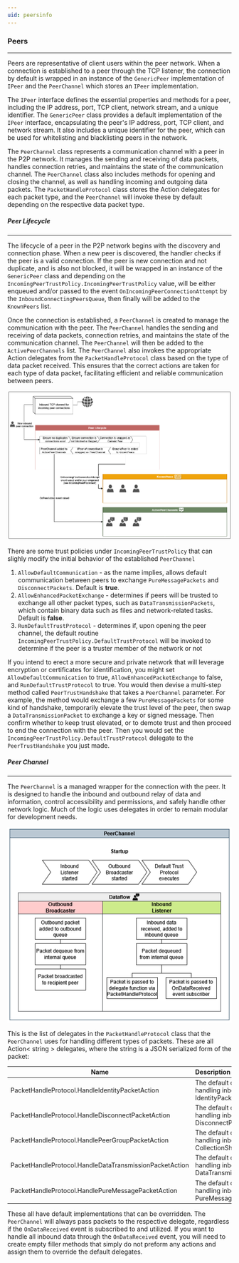 ```yaml
---
uid: peersinfo
---
```


### Peers

---

Peers are representative of client users within the peer network. When a connection is established to a peer through the TCP listener, the connection by default is wrapped in an instance of the `GenericPeer` implementation of `IPeer` and the `PeerChannel` which stores an `IPeer` implementation.

The `IPeer` interface defines the essential properties and methods for a peer, including the IP address, port, TCP client, network stream, and a unique identifier. The `GenericPeer` class provides a default implementation of the `IPeer` interface, encapsulating the peer's IP address, port, TCP client, and network stream. It also includes a unique identifier for the peer, which can be used for whitelisting and blacklisting peers in the network.

The `PeerChannel` class represents a communication channel with a peer in the P2P network. It manages the sending and receiving of data packets, handles connection retries, and maintains the state of the communication channel. The `PeerChannel` class also includes methods for opening and closing the channel, as well as handling incoming and outgoing data packets. The `PacketHandleProtocol` class stores the Action delegates for each packet type, and the `PeerChannel` will invoke these by default depending on the respective data packet type.

##### Peer Lifecycle

---

The lifecycle of a peer in the P2P network begins with the discovery and connection phase. When a new peer is discovered, the handler checks if the peer is a valid connection. If the peer is new connection and not duplicate, and is also not blocked, it will be wrapped in an instance of the `GenericPeer` class and depending on the `IncomingPeerTrustPolicy.IncomingPeerTrustPolicy` value, will be either enqueued and/or passed to the event `OnIncomingPeerConnectionAttempt` by the `InboundConnectingPeersQueue`, then finally will be added to the `KnownPeers` list.

Once the connection is established, a `PeerChannel` is created to manage the communication with the peer. The `PeerChannel` handles the sending and receiving of data packets, connection retries, and maintains the state of the communication channel. The `PeerChannel` will then be added to the `ActivePeerChannels` list. The `PeerChannel` also invokes the appropriate Action delegates from the `PacketHandleProtocol` class based on the type of data packet received. This ensures that the correct actions are taken for each type of data packet, facilitating efficient and reliable communication between peers.

<p>
    <img src="https://raw.githubusercontent.com/p2pnetsuite/P2PNet/refs/heads/master/misc/Peerlifecycle.png" alt="widescan chart">
</p>

There are some trust policies under `IncomingPeerTrustPolicy` that can slighly modify the initial behavior of the established `PeerChannel`

1. `AllowDefaultCommunication` - as the name implies, allows default communication between peers to exchange `PureMessagePackets` and `DisconnectPackets`. Default is **true**.
2. `AllowEnhancedPacketExchange` - determines if peers will be trusted to exchange all other packet types, such as `DataTransmissionPackets`, which contain binary data such as files and network-related tasks. Default is **false**.
3. `RunDefaultTrustProtocol` - determines if, upon opening the peer channel, the default routine `IncomingPeerTrustPolicy.DefaultTrustProtocol` will be invoked to determine if the peer is a truster member of the network or not

If you intend to erect a more secure and private network that will leverage encryption or certificates for identification, you might set `AllowDefaultCommunication` to true, `AllowEnhancedPacketExchange` to false, and `RunDefaultTrustProtocol` to true. You would then devise a multi-step method called `PeerTrustHandshake` that takes a `PeerChannel` parameter. For example, the method would exchange a few `PureMessagePackets` for some kind of handshake, temporarily elevate the trust level of the peer, then swap a `DataTransmissionPacket` to exchange a key or signed message. Then confirm whether to keep trust elevated, or to demote trust and then proceed to end the connection with the peer. Then you would set the `IncomingPeerTrustPolicy.DefaultTrustProtocol` delegate to the `PeerTrustHandshake` you just made.

##### Peer Channel

---

The `PeerChannel` is a managed wrapper for the connection with the peer. It is designed to handle the inbound and outbound relay of data and information, control accessibility and permissions, and safely handle other network logic. Much of the logic uses delegates in order to remain modular for development needs.

<p>
    <img src="https://raw.githubusercontent.com/p2pnetsuite/P2PNet/refs/heads/master/misc/peerchannel.png" alt="widescan chart">
</p>

This is the list of delegates in the `PacketHandleProtocol` class that the `PeerChannel` uses for handling different types of packets. These are all Action< string > delegates, where the string is a JSON serialized form of the packet:


| Name                                                    | Description                                                            |
| --------------------------------------------------------- | :----------------------------------------------------------------------- |
| PacketHandleProtocol.HandleIdentityPacketAction         | The default delegate for handling inbound IdentityPackets.             |
| PacketHandleProtocol.HandleDisconnectPacketAction       | The default delegate for handling inbound DisconnectPackets.           |
| PacketHandleProtocol.HandlePeerGroupPacketAction        | The default delegate for handling inbound peer CollectionSharePackets. |
| PacketHandleProtocol.HandleDataTransmissionPacketAction | The default delegate for handling inbound DataTransmissionPackets.     |
| PacketHandleProtocol.HandlePureMessagePacketAction      | The default delegate for handling inbound PureMessagePackets.          |

These all have default implementations that can be overridden. The `PeerChannel` will always pass packets to the respective delegate, regardless if the `OnDataReceived` event is subscribed to and utilized. If you want to handle all inbound data through the `OnDataReceived` event, you will need to create empty filler methods that simply do not preform any actions and assign them to override the default delegates.
